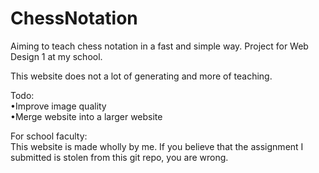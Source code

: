 # ChessNotation
Aiming to teach chess notation in a fast and simple way. Project for Web Design 1 at my school.


This website does not a lot of generating and more of teaching.

Todo: <br>
•Improve image quality <br>
•Merge website into a larger website

For school faculty: <br>
This website is made wholly by me. If you believe that the assignment I submitted is stolen from this git repo, you are wrong.
